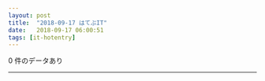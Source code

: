 ```yaml
---
layout: post
title:  "2018-09-17 はてぶIT"
date:   2018-09-17 06:00:51
tags: [it-hotentry]
---
```

0 件のデータあり

<hr>
